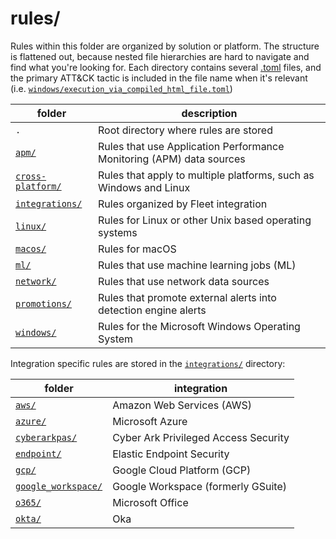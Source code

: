 # rules/

Rules within this folder are organized by solution or platform. The structure is flattened out, because nested file hierarchies are hard to navigate and find what you're looking for. Each directory contains several [.toml](https://github.com/toml-lang/toml) files, and the primary ATT&CK tactic is included in the file name when it's relevant (i.e. [`windows/execution_via_compiled_html_file.toml`](windows/execution_via_compiled_html_file.toml))

| folder                              |  description                                                         |
|-------------------------------------|----------------------------------------------------------------------|
| `.`                                 | Root directory where rules are stored                                |
| [`apm/`](apm)                       | Rules that use Application Performance Monitoring (APM) data sources |
| [`cross-platform/`](cross-platform) | Rules that apply to multiple platforms, such as Windows and Linux    |
| [`integrations/`](integrations)     | Rules organized by Fleet integration                                 |
| [`linux/`](linux)                   | Rules for Linux or other Unix based operating systems                |
| [`macos/`](macos)                   | Rules for macOS                                                      |
| [`ml/`](ml)                         | Rules that use machine learning jobs (ML)                            |
| [`network/`](network)               | Rules that use network data sources                                  |
| [`promotions/`](promotions)         | Rules that promote external alerts into detection engine alerts      |
| [`windows/`](windows)               | Rules for the Microsoft Windows Operating System                     |


Integration specific rules are stored in the [`integrations/`](integrations) directory:

| folder                                                 |  integration                         |
|--------------------------------------------------------|--------------------------------------|
| [`aws/`](integrations/aws)                             | Amazon Web Services (AWS)            |
| [`azure/`](integrations/azure)                         | Microsoft Azure                      |
| [`cyberarkpas/`](integrations/cyberarkpas)             | Cyber Ark Privileged Access Security |
| [`endpoint/`](integrations/endpoint)                   | Elastic Endpoint Security            |
| [`gcp/`](integrations/gcp)                             | Google Cloud Platform (GCP)          |
| [`google_workspace/`](integrations/google_workspace)   | Google Workspace (formerly GSuite)   |
| [`o365/`](integrations/o365)                           | Microsoft Office                     |
| [`okta/`](integrations/okta)                           | Oka                                  |

